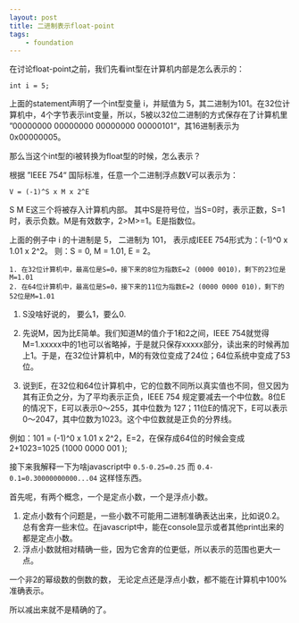 ```yaml
---
layout: post
title: 二进制表示float-point
tags:
    - foundation
---
```


在讨论float-point之前，我们先看int型在计算机内部是怎么表示的：
 
 ``` int i = 5; ```
 
上面的statement声明了一个int型变量 i，并赋值为 5，其二进制为101。在32位计算机中，4个字节表示int变量，所以，5被以32位二进制的方式保存在了计算机里 ”00000000 00000000 00000000 00000101“，其16进制表示为 0x00000005。

那么当这个int型的i被转换为float型的时候，怎么表示？

根据 ”IEEE 754“ 国际标准，任意一个二进制浮点数V可以表示为：
 
 ``` V = (-1)^S x M x 2^E ```
 
S M E这三个将被存入计算机内部。 其中S是符号位，当S=0时，表示正数，S=1时，表示负数。M是有效数字，2>M>=1。E是指数位。

上面的例子中 i 的十进制是 5， 二进制为 101， 表示成IEEE 754形式为：(-1)^0 x 1.01 x 2^2。 则：S = 0, M = 1.01, E = 2。

    1. 在32位计算机中，最高位是S=0，接下来的8位为指数E=2 (0000 0010)，剩下的23位是M=1.01
    2. 在64位计算机中，最高位是S=0，接下来的11位为指数E=2 (0000 0000 010)，剩下的52位是M=1.01
    
1. S没啥好说的， 要么1，要么0.

2. 先说M，因为比E简单。我们知道M的值介于1和2之间，IEEE 754就觉得 M=1.xxxxx中的1也可以省略掉，于是就只保存xxxxx部分，读出来的时候再加上1。于是，在32位计算机中，M的有效位变成了24位；64位系统中变成了53位。

3. 说到E，在32位和64位计算机中，它的位数不同所以真实值也不同，但又因为其有正负之分，为了平均表示正负，IEEE 754 规定要减去一个中位数。8位E的情况下，E可以表示0～255，其中位数为 127；11位E的情况下，E可以表示0～2047，其中位数为1023。这个中位数就是正负的分界线。

例如：101 = (-1)^0 x 1.01 x 2^2，E=2，在保存成64位的时候会变成2+1023=1025 (1000 0000 001 );

接下来我解释一下为啥javascript中 ```0.5-0.25=0.25``` 而 ```0.4-0.1=0.30000000000...04``` 这样怪东西。

首先呢，有两个概念，一个是定点小数，一个是浮点小数。

1. 定点小数有个问题是，一些小数不可能用二进制准确表达出来，比如说0.2。总有舍弃一些末位。在javascript中，能在console显示或者其他print出来的都是定点小数。
2. 浮点小数就相对精确一些，因为它舍弃的位更低，所以表示的范围也更大一点。

一个非2的幂级数的倒数的数， 无论定点还是浮点小数，都不能在计算机中100%准确表示。

所以减出来就不是精确的了。